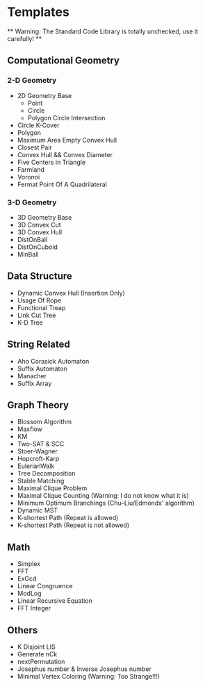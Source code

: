 Templates
=========

** Warning: The Standard Code Library is totally unchecked, use it carefully! **

## Computational Geometry
### 2-D Geometry
* 2D Geometry Base
	* Point
	* Circle
	* Polygon Circle Intersection
* Circle K-Cover
* Polygon
* Maximum Area Empty Convex Hull
* Closest Pair
* Convex Hull && Convex Diameter
* Five Centers in Triangle
* Farmland
* Voronoi
* Fermat Point Of A Quadrilateral

### 3-D Geometry
* 3D Geometry Base
* 3D Convex Cut
* 3D Convex Hull
* DistOnBall
* DistOnCuboid
* MinBall

## Data Structure
* Dynamic Convex Hull (Insertion Only)
* Usage Of Rope
* Functional Treap
* Link Cut Tree
* K-D Tree

## String Related
* Aho Corasick Automaton
* Suffix Automaton
* Manacher
* Suffix Array

## Graph Theory
* Blossom Algorithm
* Maxflow
* KM
* Two-SAT & SCC
* Stoer-Wagner
* Hopcroft-Karp
* EulerianWalk
* Tree Decomposition
* Stable Matching
* Maximal Clique Problem
* Maximal Clique Counting (Warning: I do not know what it is)
* Minimum Optimum Branchings (Chu–Liu/Edmonds' algorithm)
* Dynamic MST
* K-shortest Path (Repeat is allowed)
* K-shortest Path (Repeat is not allowed)

## Math
* Simplex
* FFT
* ExGcd
* Linear Congruence
* ModLog
* Linear Recursive Equation
* FFT Integer

## Others
* K Disjoint LIS
* Generate nCk
* nextPermutation
* Josephus number & Inverse Josephus number
* Minimal Vertex Coloring (Warning: Too Strange!!!)
